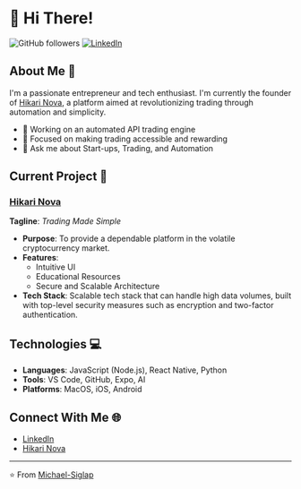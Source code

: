 # 👋 Hi There!

![GitHub followers](https://img.shields.io/github/followers/Michael-Siglap?label=Follow&style=social)
[![LinkedIn](https://img.shields.io/badge/-LinkedIn-black.svg?style=flat&logo=linkedin&colorB=555)](https://www.linkedin.com/in/michael-mammela/)

## About Me 🌱

I'm a passionate entrepreneur and tech enthusiast. I'm currently the founder of [Hikari Nova](https://www.hikarinova.com), a platform aimed at revolutionizing trading through automation and simplicity.

- 🔭 Working on an automated API trading engine
- 🌱 Focused on making trading accessible and rewarding
- 💬 Ask me about Start-ups, Trading, and Automation

## Current Project 🚀

### [Hikari Nova](https://www.hikarinova.com)

**Tagline**: _Trading Made Simple_

- **Purpose**: To provide a dependable platform in the volatile cryptocurrency market. 
- **Features**: 
  - Intuitive UI
  - Educational Resources
  - Secure and Scalable Architecture
- **Tech Stack**: Scalable tech stack that can handle high data volumes, built with top-level security measures such as encryption and two-factor authentication.

## Technologies 💻

- **Languages**: JavaScript (Node.js), React Native, Python
- **Tools**: VS Code, GitHub, Expo, AI
- **Platforms**: MacOS, iOS, Android

## Connect With Me 🌐

- [LinkedIn](https://www.linkedin.com/in/michael-mammela/)
- [Hikari Nova](https://www.hikarinova.com)

---

⭐️ From [Michael-Siglap](https://github.com/Michael-Siglap)
